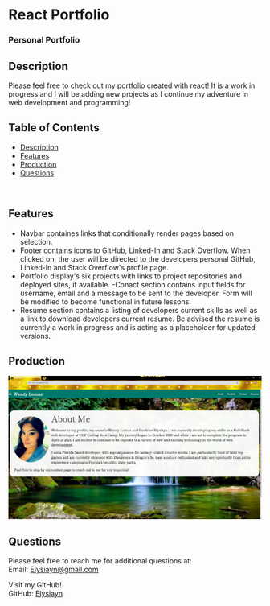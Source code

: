 # React Portfolio

### Personal Portfolio

## Description

Please feel free to check out my portfolio created with react! It is a work in progress and I will be adding new projects as I continue my adventure in web development and programming! 

## Table of Contents

- [Description](#Description)
- [Features](#Features)
- [Production](#Production)
- [Questions](#Questions)

<br>

## Features

- Navbar containes links that conditionally render pages based on selection. 
- Footer contains icons to GitHub, Linked-In and Stack Overflow. When clicked on, the user will be directed to the developers personal GitHub, Linked-In and Stack Overflow's profile page.
- Portfolio display's six projects with links to project repositories and deployed sites, if available.
-Conact section contains input fields for username, email and a message to be sent to the developer. Form will be modified to become functional in future lessons. 
- Resume section contains a listing of developers current skills as well as a link to download developers current resume. Be advised the resume is currently a work in progress and is acting as a placeholder for updated versions. 

## Production

[![Wendy-Lemus](/src/assets/images/screenshot.png)](https://elysiayn.github.io/Wendy-Lemus/)

## Questions

Please feel free to reach me for additional questions at:
<br>
Email: Elysiayn@gmail.com 

Visit my GitHub!
<br>
GitHub: [Elysiayn](https://github.com/Elysiayn)
